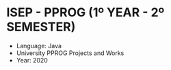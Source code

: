 # ISEP - PPROG (1º YEAR - 2º SEMESTER)
* Language: Java
* University PPROG Projects and Works
* Year: 2020

